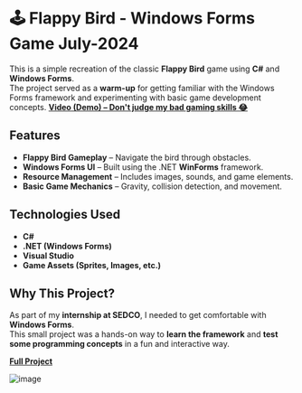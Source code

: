 # 🕹️ Flappy Bird - Windows Forms Game July-2024

This is a simple recreation of the classic **Flappy Bird** game using **C#** and **Windows Forms**.  
The project served as a **warm-up** for getting familiar with the Windows Forms framework and experimenting with basic game development concepts.
[**Video (Demo) – Don't judge my bad gaming skills 😂**](https://youtube.com/shorts/yFJviM9Lv6k?si=5u5FA-ec3-O11dA1)

## Features

- **Flappy Bird Gameplay** – Navigate the bird through obstacles.
- **Windows Forms UI** – Built using the .NET **WinForms** framework.
- **Resource Management** – Includes images, sounds, and game elements.
- **Basic Game Mechanics** – Gravity, collision detection, and movement.

## Technologies Used

- **C#**
- **.NET (Windows Forms)**
- **Visual Studio**
- **Game Assets (Sprites, Images, etc.)**

## Why This Project?

As part of my **internship at SEDCO**, I needed to get comfortable with **Windows Forms**.  
This small project was a hands-on way to **learn the framework** and **test some programming concepts** in a fun and interactive way.

[**Full Project**](https://drive.google.com/drive/folders/11rOoSHTi7VLZOjC5inWWhYlnQrlnji2_?usp=drive_link)

![image](https://github.com/user-attachments/assets/d1e139c6-a827-4e61-acd5-68ef15020181)

